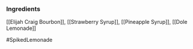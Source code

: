 ### Ingredients

[[Elijah Craig Bourbon]], [[Strawberry Syrup]], [[Pineapple Syrup]], [[Dole Lemonade]]

#SpikedLemonade 
